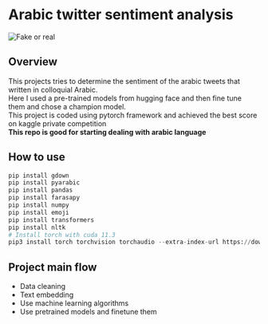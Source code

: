 # Arabic twitter sentiment analysis 
![Fake or real](https://drive.google.com/uc?export=view&id=1U8jy4JSCkezBzV9i39NOXEPaMiQlNUGr)
## Overview
This projects tries to determine the sentiment of the arabic tweets that written in colloquial Arabic.</br>
Here I used a pre-trained models from hugging face and then fine tune them and chose a champion model.</br>
This project is coded using pytorch framework and achieved the best score on kaggle private competition <br>
**This repo is good for starting dealing with arabic language**
## How to use 
```python
pip install gdown
pip install pyarabic
pip install pandas
pip install farasapy
pip install numpy
pip install emoji
pip install transformers
pip install nltk
# Install torch with cuda 11.3
pip3 install torch torchvision torchaudio --extra-index-url https://download.pytorch.org/whl/cu113
```
## Project main flow
- Data cleaning
- Text embedding
- Use machine learning algorithms 
- Use pretrained models and finetune them
